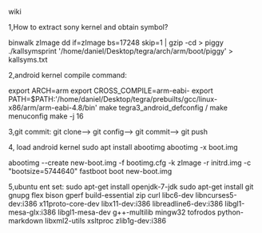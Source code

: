 wiki





1,How to extract sony kernel and obtain symbol?<br />

binwalk zImage
dd if=zImage bs=17248 skip=1 | gzip -cd > piggy
./kallsymsprint '/home/daniel/Desktop/tegra/arch/arm/boot/piggy' > kallsyms.txt


2,android kernel compile command:

export ARCH=arm
export CROSS_COMPILE=arm-eabi-
export PATH=$PATH:'/home/daniel/Desktop/tegra/prebuilts/gcc/linux-x86/arm/arm-eabi-4.8/bin'
make tegra3_android_defconfig  /  make menuconfig
make -j 16

3,git commit:
git clone--> git config--> git commit--> git push

4, load android kernel
sudo apt install abootimg
abootimg -x boot.img

abootimg --create new-boot.img -f bootimg.cfg -k zImage -r initrd.img -c "bootsize=5744640"
fastboot boot new-boot.img 

5,ubuntu ent set:
sudo apt-get install openjdk-7-jdk
sudo apt-get install git gnupg flex bison gperf build-essential zip curl libc6-dev libncurses5-dev:i386 x11proto-core-dev libx11-dev:i386 libreadline6-dev:i386 libgl1-mesa-glx:i386 libgl1-mesa-dev g++-multilib mingw32 tofrodos python-markdown libxml2-utils xsltproc zlib1g-dev:i386



